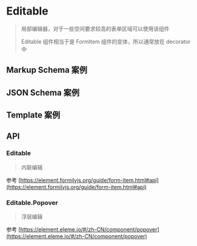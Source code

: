 # Editable

> 局部编辑器，对于一些空间要求较高的表单区域可以使用该组件
>
> Editable 组件相当于是 FormItem 组件的变体，所以通常放在 decorator 中

## Markup Schema 案例

<dumi-previewer demoPath="guide/editable/markup-schema" />

## JSON Schema 案例

<dumi-previewer demoPath="guide/editable/json-schema" />

## Template 案例

<dumi-previewer demoPath="guide/editable/template" />

## API

### Editable

> 内联编辑

参考 [https://element.formilyjs.org/guide/form-item.html#api](https://element.formilyjs.org/guide/form-item.html#api)

### Editable.Popover

> 浮层编辑

参考 [https://element.eleme.io/#/zh-CN/component/popover](https://element.eleme.io/#/zh-CN/component/popover)
